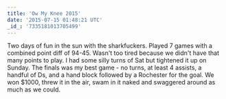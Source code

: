 ```yaml
---
title: 'Ow My Knee 2015'
date: '2015-07-15 01:48:21 UTC'
_id_: '7335181013705499'
---
```


Two days of fun in the sun with the sharkfuckers. Played 7 games with a
combined point diff of 94-45. Wasn't too tired because we didn't have that
many points to play. I had some silly turns of Sat but tightened it up on
Sunday. The finals was my best game - no turns, at least 4 assists, a
handful of Ds, and a hand block followed by a Rochester for the goal. We
won $1000, threw it in the air, swam in it naked and swaggered around as
much as we could.
